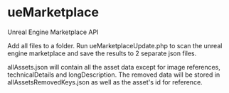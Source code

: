 # ueMarketplace
Unreal Engine Marketplace API

Add all files to a folder.
Run ueMarketplaceUpdate.php to scan the unreal engine marketplace and save the results to 2 separate json files.

allAssets.json will contain all the asset data except for image references, technicalDetails and longDescription.
The removed data will be stored in allAssetsRemovedKeys.json as well as the asset's id for reference.
